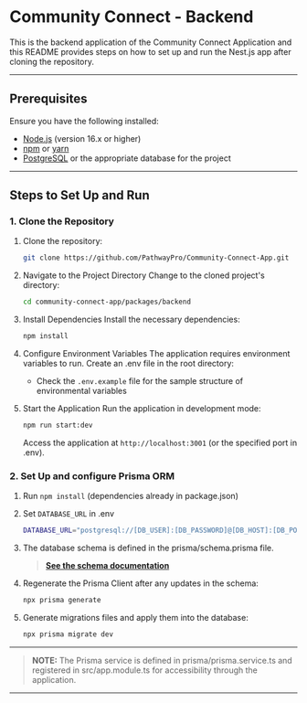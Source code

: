 # Community Connect - Backend

This is the backend application of the Community Connect Application and this README provides steps on how to set up and run the Nest.js app after cloning the repository.

---

## Prerequisites

Ensure you have the following installed:

- [Node.js](https://nodejs.org/) (version 16.x or higher)
- [npm](https://www.npmjs.com/) or [yarn](https://yarnpkg.com/)
- [PostgreSQL](https://www.postgresql.org/) or the appropriate database for the project

---

## Steps to Set Up and Run

### 1. Clone the Repository

1. Clone the repository:

    ```bash
    git clone https://github.com/PathwayPro/Community-Connect-App.git
    ```

2. Navigate to the Project Directory
    Change to the cloned project's directory:

    ```bash
    cd community-connect-app/packages/backend
    ```

3. Install Dependencies
    Install the necessary dependencies:

    ```bash
    npm install
    ```

4. Configure Environment Variables
    The application requires environment variables to run. Create an .env file in the root directory:

    - Check the `.env.example` file for the sample structure of environmental variables

5. Start the Application
    Run the application in development mode:

    ```bash
    npm run start:dev
    ```

    Access the application at `http://localhost:3001` (or the specified port in .env).

### 2. Set Up and configure Prisma ORM

1. Run `npm install` (dependencies already in package.json)

2. Set `DATABASE_URL` in .env

    ```bash
    DATABASE_URL="postgresql://[DB_USER]:[DB_PASSWORD]@[DB_HOST]:[DB_PORT]/[DB_NAME]?schema=public"
    ```

3. The database schema is defined in the prisma/schema.prisma file.
    
    > **[See the schema documentation](https://www.prisma.io/docs/orm/prisma-schema)**

4. Regenerate the Prisma Client after any updates in the schema:

    ```bash
    npx prisma generate
    ```
5. Generate migrations files and apply them into the database:

    ```bash
    npx prisma migrate dev
    ```

---
> **NOTE:** The Prisma service is defined in prisma/prisma.service.ts and registered in src/app.module.ts for accessibility through the application.
---